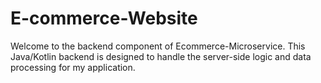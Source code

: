 # E-commerce-Website
Welcome to the backend component of Ecommerce-Microservice. This Java/Kotlin backend is designed to handle the server-side logic and data processing for my application.

